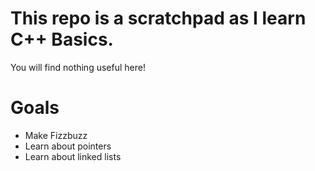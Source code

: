 # This repo is a scratchpad as I learn C++ Basics.

You will find nothing useful here!

# Goals

- Make Fizzbuzz
- Learn about pointers
- Learn about linked lists
